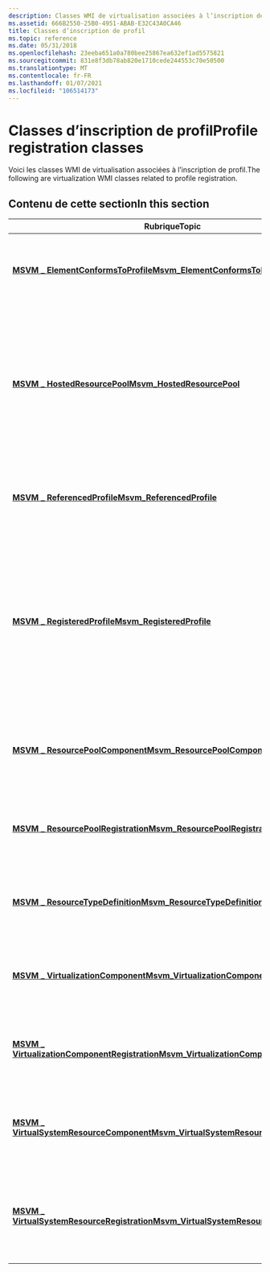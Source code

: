 ```yaml
---
description: Classes WMI de virtualisation associées à l’inscription de profil.
ms.assetid: 666B2550-25B0-4951-ABAB-E32C43A0CA46
title: Classes d’inscription de profil
ms.topic: reference
ms.date: 05/31/2018
ms.openlocfilehash: 23eeba651a0a780bee25867ea632ef1ad5575821
ms.sourcegitcommit: 831e8f3db78ab820e1710cede244553c70e50500
ms.translationtype: MT
ms.contentlocale: fr-FR
ms.lasthandoff: 01/07/2021
ms.locfileid: "106514173"
---
```

# <a name="profile-registration-classes"></a><span data-ttu-id="cdc42-103">Classes d’inscription de profil</span><span class="sxs-lookup"><span data-stu-id="cdc42-103">Profile registration classes</span></span>

<span data-ttu-id="cdc42-104">Voici les classes WMI de virtualisation associées à l’inscription de profil.</span><span class="sxs-lookup"><span data-stu-id="cdc42-104">The following are virtualization WMI classes related to profile registration.</span></span>

## <a name="in-this-section"></a><span data-ttu-id="cdc42-105">Contenu de cette section</span><span class="sxs-lookup"><span data-stu-id="cdc42-105">In this section</span></span>



| <span data-ttu-id="cdc42-106">Rubrique</span><span class="sxs-lookup"><span data-stu-id="cdc42-106">Topic</span></span>                                                                                                    | <span data-ttu-id="cdc42-107">Description</span><span class="sxs-lookup"><span data-stu-id="cdc42-107">Description</span></span>                                                                                                                                                                      |
|----------------------------------------------------------------------------------------------------------|----------------------------------------------------------------------------------------------------------------------------------------------------------------------------------|
| [<span data-ttu-id="cdc42-108">**MSVM \_ ElementConformsToProfile**</span><span class="sxs-lookup"><span data-stu-id="cdc42-108">**Msvm\_ElementConformsToProfile**</span></span>](msvm-elementconformstoprofile.md)<br/>                       | <span data-ttu-id="cdc42-109">Définit les profils enregistrés conformes au système référencé.</span><span class="sxs-lookup"><span data-stu-id="cdc42-109">Defines the registered profiles to which the referenced system conforms.</span></span><br/>                                                                                              |
| [<span data-ttu-id="cdc42-110">**MSVM \_ HostedResourcePool**</span><span class="sxs-lookup"><span data-stu-id="cdc42-110">**Msvm\_HostedResourcePool**</span></span>](msvm-hostedresourcepool.md)<br/>                                   | <span data-ttu-id="cdc42-111">Représente une spécialisation de l’Association de composants système qui établit que le pool de ressources est défini dans le contexte du système.</span><span class="sxs-lookup"><span data-stu-id="cdc42-111">Represents a specialization of the system component association that establishes that the resource pool is defined in the context of the system.</span></span><br/>                      |
| [<span data-ttu-id="cdc42-112">**MSVM \_ ReferencedProfile**</span><span class="sxs-lookup"><span data-stu-id="cdc42-112">**Msvm\_ReferencedProfile**</span></span>](msvm-referencedprofile.md)<br/>                                     | <span data-ttu-id="cdc42-113">Décrit un profil qui est référencé par un autre profil enregistré.</span><span class="sxs-lookup"><span data-stu-id="cdc42-113">Describes a profile that is referenced by another registered profile.</span></span><br/>                                                                                                 |
| [<span data-ttu-id="cdc42-114">**MSVM \_ RegisteredProfile**</span><span class="sxs-lookup"><span data-stu-id="cdc42-114">**Msvm\_RegisteredProfile**</span></span>](msvm-registeredprofile.md)<br/>                                     | <span data-ttu-id="cdc42-115">Décrit un ensemble de classes avec les propriétés et les méthodes requises, nécessaires pour gérer une entité réelle ou pour prendre en charge un scénario d’utilisation, de manière interopérable.</span><span class="sxs-lookup"><span data-stu-id="cdc42-115">Describes a set of classes with required properties and methods, necessary to manage a real-world entity or to support a usage scenario, in an interoperable fashion.</span></span><br/> |
| [<span data-ttu-id="cdc42-116">**MSVM \_ ResourcePoolComponent**</span><span class="sxs-lookup"><span data-stu-id="cdc42-116">**Msvm\_ResourcePoolComponent**</span></span>](msvm-resourcepoolcomponent.md)<br/>                             | <span data-ttu-id="cdc42-117">Représente un élément de pool de ressources de la plateforme Microsoft Windows Hyper-V.</span><span class="sxs-lookup"><span data-stu-id="cdc42-117">Represents a resource pool element of the Microsoft Windows Hyper-V platform.</span></span><br/>                                                                                         |
| [<span data-ttu-id="cdc42-118">**MSVM \_ ResourcePoolRegistration**</span><span class="sxs-lookup"><span data-stu-id="cdc42-118">**Msvm\_ResourcePoolRegistration**</span></span>](msvm-resourcepoolregistration.md)<br/>                       | <span data-ttu-id="cdc42-119">Inscrit un service qui fournit des objets liés aux pools de ressources globaux.</span><span class="sxs-lookup"><span data-stu-id="cdc42-119">Registers a service that provides global resource pool-related objects.</span></span><br/>                                                                                               |
| [<span data-ttu-id="cdc42-120">**MSVM \_ ResourceTypeDefinition**</span><span class="sxs-lookup"><span data-stu-id="cdc42-120">**Msvm\_ResourceTypeDefinition**</span></span>](msvm-resourcetypedefinition.md)<br/>                           | <span data-ttu-id="cdc42-121">Définit un mappage d’un type de ressource à ses classes d’implémentation.</span><span class="sxs-lookup"><span data-stu-id="cdc42-121">Defines a mapping of a resource type to its implementation classes.</span></span><br/>                                                                                                   |
| [<span data-ttu-id="cdc42-122">**MSVM \_ VirtualizationComponent**</span><span class="sxs-lookup"><span data-stu-id="cdc42-122">**Msvm\_VirtualizationComponent**</span></span>](msvm-virtualizationcomponent.md)<br/>                         | <span data-ttu-id="cdc42-123">Représente un service de la plateforme Microsoft Windows Hyper-V.</span><span class="sxs-lookup"><span data-stu-id="cdc42-123">Represents a service of the Microsoft Windows Hyper-V platform.</span></span><br/>                                                                                                       |
| [<span data-ttu-id="cdc42-124">**MSVM \_ VirtualizationComponentRegistration**</span><span class="sxs-lookup"><span data-stu-id="cdc42-124">**Msvm\_VirtualizationComponentRegistration**</span></span>](msvm-virtualizationcomponentregistration.md)<br/> | <span data-ttu-id="cdc42-125">Représente l’inscription d’un service dans la plateforme Microsoft Hyper-V.</span><span class="sxs-lookup"><span data-stu-id="cdc42-125">Represents the registration of a service in the Microsoft Hyper-V platform.</span></span><br/>                                                                                           |
| [<span data-ttu-id="cdc42-126">**MSVM \_ VirtualSystemResourceComponent**</span><span class="sxs-lookup"><span data-stu-id="cdc42-126">**Msvm\_VirtualSystemResourceComponent**</span></span>](msvm-virtualsystemresourcecomponent.md)<br/>           | <span data-ttu-id="cdc42-127">Représente un service d’appareil virtuel de la plateforme Microsoft Windows Hyper-V.</span><span class="sxs-lookup"><span data-stu-id="cdc42-127">Represents a virtual device service of the Microsoft Windows Hyper-V platform.</span></span><br/>                                                                                        |
| [<span data-ttu-id="cdc42-128">**MSVM \_ VirtualSystemResourceRegistration**</span><span class="sxs-lookup"><span data-stu-id="cdc42-128">**Msvm\_VirtualSystemResourceRegistration**</span></span>](msvm-virtualsystemresourceregistration.md)<br/>     | <span data-ttu-id="cdc42-129">Inscrit un service qui fournit des objets liés aux ressources propres à l’ordinateur virtuel.</span><span class="sxs-lookup"><span data-stu-id="cdc42-129">Registers a service that provides virtual machine-specific resource-related objects.</span></span><br/>                                                                                  |



 

 

 





